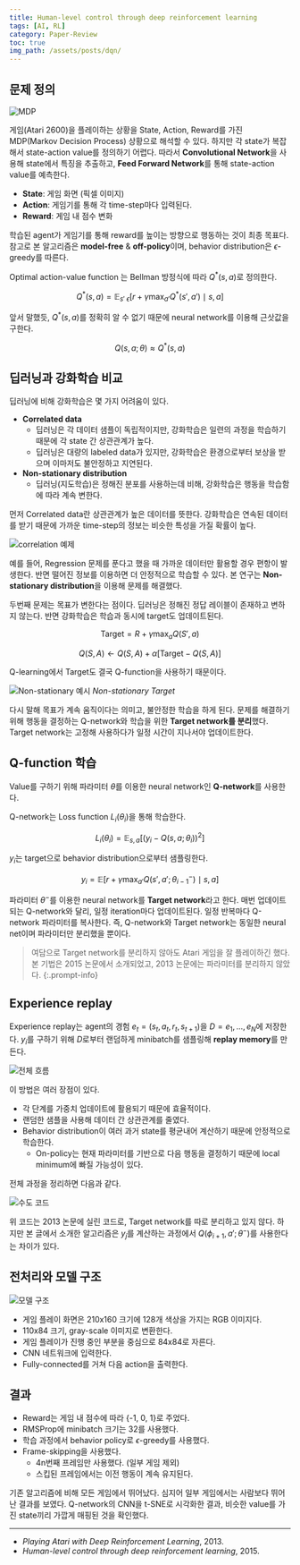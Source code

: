 ```yaml
---
title: Human-level control through deep reinforcement learning
tags: [AI, RL]
category: Paper-Review
toc: true
img_path: /assets/posts/dqn/
---
```


## 문제 정의

![MDP](mdp.png)

게임(Atari 2600)을 플레이하는 상황을 State, Action, Reward를 가진 MDP(Markov Decision Process) 상황으로 해석할 수 있다. 하지만 각 state가 복잡해서 state-action value를 정의하기 어렵다. 따라서 **Convolutional Network**을 사용해 state에서 특징을 추출하고, **Feed Forward Network**를 통해 state-action value를 예측한다.

- **State**: 게임 화면 (픽셀 이미지)
- **Action**: 게임기를 통해 각 time-step마다 입력된다.
- **Reward**: 게임 내 점수 변화

학습된 agent가 게임기를 통해 reward를 높이는 방향으로 행동하는 것이 최종 목표다. 참고로 본 알고리즘은 **model-free** & **off-policy**이며, behavior distribution은 $\epsilon$-greedy를 따른다.

Optimal action-value function 는 Bellman 방정식에 따라 $Q^*(s,a)$로 정의한다.

$$Q^*(s,a)=\mathbb{E}_{s'~\epsilon} [r+\gamma\max_{a'}Q^*(s',a')\mid s,a]$$

앞서 말했듯, $Q^*(s,a)$를 정확히 알 수 없기 때문에 neural network를 이용해 근삿값을 구한다.

$$Q(s,a;\theta) \approx Q^*(s,a)$$

## 딥러닝과 강화학습 비교

딥러닝에 비해 강화학습은 몇 가지 어려움이 있다.

- **Correlated data**
  - 딥러닝은 각 데이터 샘플이 독립적이지만, 강화학습은 일련의 과정을 학습하기 때문에 각 state 간 상관관계가 높다.
  - 딥러닝은 대량의 labeled data가 있지만, 강화학습은 환경으로부터 보상을 받으며 이마저도 불안정하고 지연된다.
- **Non-stationary distribution**
  - 딥러닝(지도학습)은 정해진 분포를 사용하는데 비해, 강화학습은 행동을 학습함에 따라 계속 변한다.

먼저 Correlated data란 상관관계가 높은 데이터를 뜻한다. 강화학습은 연속된 데이터를 받기 때문에 가까운 time-step의 정보는 비슷한 특성을 가질 확률이 높다.

![correlation 예제](correlated.png)

예를 들어, Regression 문제를 푼다고 했을 때 가까운 데이터만 활용할 경우 편항이 발생한다. 반면 떨어진 정보를 이용하면 더 안정적으로 학습할 수 있다. 본 연구는 **Non-stationary distribution**을 이용해 문제를 해결했다.

두번째 문제는 목표가 변한다는 점이다. 딥러닝은 정해진 정답 레이블이 존재하고 변하지 않는다. 반면 강화학습은 학습과 동시에 target도 업데이트된다.

$$\textrm{Target}=R+\gamma\max_{a} Q(S',a)$$

$$Q(S,A)\leftarrow Q(S,A)+\alpha [\textrm{Target}-Q(S,A)]$$

Q-learning에서 Target도 결국 Q-function을 사용하기 때문이다.

![Non-stationary 예시](pig-carrot.png)
_Non-stationary Target_

다시 말해 목표가 계속 움직이다는 의미고, 불안정한 학습을 하게 된다. 문제를 해결하기 위해 행동을 결정하는 Q-network와 학습을 위한 **Target network를 분리**했다. Target network는 고정해 사용하다가 일정 시간이 지나서야 업데이트한다.

## Q-function 학습

Value를 구하기 위해 파라미터 $\theta$를 이용한 neural network인 **Q-network**를 사용한다.

Q-network는 Loss function $L_i(\theta_i)$을 통해 학습한다.

$$L_i(\theta_i)=\mathbb{E}_{s,a}[(y_i-Q(s,a;\theta_i))^2]$$

$y_i$는 target으로 behavior distribution으로부터 샘플링한다.

$$y_i=\mathbb{E}[r+\gamma\max_{a'}Q(s',a';\theta_{i-1}^{-})\mid s,a]$$

파라미터 $\theta^-$를 이용한 neural network를 **Target network**라고 한다. 매번 업데이트되는 Q-network와 달리, 일정 iteration마다 업데이트된다. 일정 반복마다 Q-network 파라미터를 복사한다. 즉, Q-network와 Target network는 동일한 neural net이며 파라미터만 분리했을 뿐이다.

> 여담으로 Target network를 분리하지 않아도 Atari 게임을 잘 플레이하긴 했다. 본 기법은 2015 논문에서 소개되었고, 2013 논문에는 파라미터를 분리하지 않았다.
{:.prompt-info}

## Experience replay

Experience replay는 agent의 경험 $e_t=(s_t,a_t,r_t,s_{t+1})$을 $D=e_1,...,e_N$에 저장한다. $y_i$를 구하기 위해 $D$로부터 랜덤하게 minibatch를 샘플링해 **replay memory**를 만든다.

![전체 흐름](flow.png)

이 방법은 여러 장점이 있다.

- 각 단계를 가중치 업데이트에 활용되기 때문에 효율적이다.
- 랜덤한 샘플을 사용해 데이터 간 상관관계를 줄였다.
- Behavior distribution이 여러 과거 state를 평균내어 계산하기 때문에 안정적으로 학습한다.
  - On-policy는 현재 파라미터를 기반으로 다음 행동을 결정하기 때문에 local minimum에 빠질 가능성이 있다.

전체 과정을 정리하면 다음과 같다.

![수도 코드](pseudo.png)

위 코드는 2013 논문에 실린 코드로, Target network를 따로 분리하고 있지 않다. 하지만 본 글에서 소개한 알고리즘은 $y_j$를 계산하는 과정에서 $Q(\phi_{i+1},a';\theta^{-})$를 사용한다는 차이가 있다.

## 전처리와 모델 구조

![모델 구조](network.png)

- 게임 플레이 화면은 210x160 크기에 128개 색상을 가지는 RGB 이미지다.
- 110x84 크기, gray-scale 이미지로 변환한다.
- 게임 플레이가 진행 중인 부분을 중심으로 84x84로 자른다.
- CNN 네트워크에 입력한다.
- Fully-connected를 거쳐 다음 action을 출력한다.

## 결과

- Reward는 게임 내 점수에 따라 {-1, 0, 1}로 주었다.
- RMSProp에 minibatch 크기는 32를 사용했다.
- 학습 과정에서 behavior policy로 $\epsilon$-greedy를 사용했다.
- Frame-skipping을 사용했다.
  - 4n번째 프레임만 사용했다. (일부 게임 제외)
  - 스킵된 프레임에서는 이전 행동이 계속 유지된다.

기존 알고리즘에 비해 모든 게임에서 뛰어났다. 심지어 일부 게임에서는 사람보다 뛰어난 결과를 보였다. Q-network의 CNN을 t-SNE로 시각화한 결과, 비슷한 value를 가진 state끼리 가깝게 매핑된 것을 확인했다.

---

- _Playing Atari with Deep Reinforcement Learning_, 2013.
- _Human-level control through deep reinforcement learning_, 2015.
